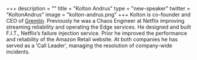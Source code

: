 +++
description = ""
title = "Kolton Andrus"
type = "new-speaker"
twitter = "KoltonAndrus"
image = "kolton-andrus.png"
+++
Kolton is co-founder and CEO of [Gremlin](http://www.gremlin.com/). Previously he was a Chaos Engineer at Netflix improving streaming reliability and operating the Edge services. He designed and built F.I.T., Netflix’s failure injection service. Prior he improved the performance and reliability of the Amazon Retail website. At both companies he has served as a ‘Call Leader’, managing the resolution of company-wide incidents.